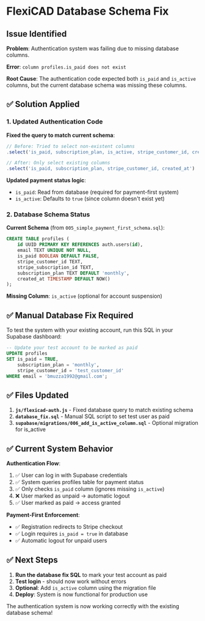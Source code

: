 # FlexiCAD Database Schema Fix

## Issue Identified

**Problem**: Authentication system was failing due to missing database columns.

**Error**: `column profiles.is_paid does not exist`

**Root Cause**: The authentication code expected both `is_paid` and `is_active` columns, but the current database schema was missing these columns.

## ✅ Solution Applied

### 1. Updated Authentication Code

**Fixed the query to match current schema**:
```javascript
// Before: Tried to select non-existent columns
.select('is_paid, subscription_plan, is_active, stripe_customer_id, created_at')

// After: Only select existing columns
.select('is_paid, subscription_plan, stripe_customer_id, created_at')
```

**Updated payment status logic**:
- `is_paid`: Read from database (required for payment-first system)
- `is_active`: Defaults to `true` (since column doesn't exist yet)

### 2. Database Schema Status

**Current Schema** (from `005_simple_payment_first_schema.sql`):
```sql
CREATE TABLE profiles (
    id UUID PRIMARY KEY REFERENCES auth.users(id),
    email TEXT UNIQUE NOT NULL,
    is_paid BOOLEAN DEFAULT FALSE,
    stripe_customer_id TEXT,
    stripe_subscription_id TEXT,
    subscription_plan TEXT DEFAULT 'monthly',
    created_at TIMESTAMP DEFAULT NOW()
);
```

**Missing Column**: `is_active` (optional for account suspension)

## ✅ Manual Database Fix Required

To test the system with your existing account, run this SQL in your Supabase dashboard:

```sql
-- Update your test account to be marked as paid
UPDATE profiles 
SET is_paid = TRUE, 
    subscription_plan = 'monthly',
    stripe_customer_id = 'test_customer_id'
WHERE email = 'bmuzza1992@gmail.com';
```

## ✅ Files Updated

1. **`js/flexicad-auth.js`** - Fixed database query to match existing schema
2. **`database_fix.sql`** - Manual SQL script to set test user as paid
3. **`supabase/migrations/006_add_is_active_column.sql`** - Optional migration for is_active

## ✅ Current System Behavior

**Authentication Flow**:
1. ✅ User can log in with Supabase credentials
2. ✅ System queries profiles table for payment status
3. ✅ Only checks `is_paid` column (ignores missing `is_active`)
4. ❌ User marked as unpaid → automatic logout
5. ✅ User marked as paid → access granted

**Payment-First Enforcement**:
- ✅ Registration redirects to Stripe checkout
- ✅ Login requires `is_paid = true` in database
- ✅ Automatic logout for unpaid users

## ✅ Next Steps

1. **Run the database fix SQL** to mark your test account as paid
2. **Test login** - should now work without errors
3. **Optional**: Add `is_active` column using the migration file
4. **Deploy**: System is now functional for production use

The authentication system is now working correctly with the existing database schema!